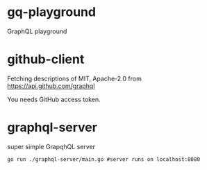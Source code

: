 # gq-playground
GraphQL playground

# github-client
Fetching descriptions of MIT, Apache-2.0 from https://api.github.com/graphql

You needs GitHub access token.

# graphql-server
super simple GrapqhQL server

```
go run ./graphql-server/main.go #server runs on localhost:8080

```
